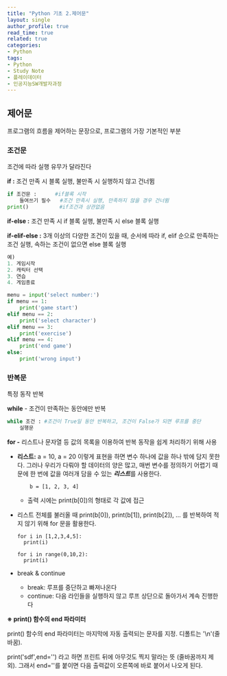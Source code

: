 ```yaml
---
title: "Python 기초 2.제어문"
layout: single
author_profile: true
read_time: true
related: true
categories:
- Python
tags:
- Python
- Study Note
- 플레이데이터
- 인공지능SW개발자과정
---
```



## **제어문**

프로그램의 흐름을 제어하는 문장으로, 프로그램의 가장 기본적인 부분

### 조건문

조건에 따라 실행 유무가 달라진다

**if :** 조건 만족 시 블록 실행, 불만족 시 실행하지 않고 건너뜀

```python
if 조건문 :      #if블록 시작
	들여쓰기 필수   #조건 만족시 실행, 만족하지 않을 경우 건너뜀
print()          #if조건과 상관없음
```

**if-else :** 조건 만족 시 if 블록 실행, 불만족 시 else 블록 실행

**if-elif-else :** 3개 이상의 다양한 조건이 있을 때, 순서에 따라 if, elif 순으로 만족하는 조건 실행, 속하는 조건이 없으면 else 블록 실행

```python
예)
1. 게임시작
2. 캐릭터 선택
3. 연습
4. 게임종료

menu = input('select number:')
if menu == 1:
	print('game start')
elif menu == 2:
	print('select character')
elif menu == 3:
	print('exercise')
elif menu == 4:
	print('end game')
else:
	print('wrong input')
```



### 반복문

특정 동작 반복

**while** - 조건이 만족하는 동안에만 반복

```python
while 조건 : #조건이 True일 동안 반복하고, 조건이 False가 되면 루프를 중단
	실행문
```

**for -** 리스트나 문자열 등 값의 목록을 이용하여 반복 동작을 쉽게 처리하기 위해 사용

- **리스트:** a = 10, a = 20 이렇게 표현을 하면 변수 하나에 값을 하나 밖에 담지 못한다. 그러나 우리가 다뤄야 할 데이터의 양은 많고, 매번 변수를 정의하기 어렵기 때문에 한 번에 값을 여러개 담을 수 있는 ***리스트***를 사용한다.

  ```
      b = [1, 2, 3, 4]
  ```

  - 출력 시에는 print(b[0])의 형태로 각 값에 접근

- 리스트 전체를 불러올 때 print(b[0]), print(b[1]), print(b[2]), ... 를 반복하여 적지 않기 위해 for 문을 활용한다.

  ```
  for i in [1,2,3,4,5]:
  	print(i)
  
  for i in range(0,10,2):
  	print(i)
  ```

- break & continue

  - break: 루프를 중단하고 빠져나온다
  - continue: 다음 라인들을 실행하지 않고 루프 상단으로 돌아가서 계속 진행한다



**※ print() 함수의 end 파라미터**

print() 함수의 end 파라미터는 마지막에 자동 출력되는 문자를 지정. 디폴트는 '\n'(줄바꿈).

print('sdf',end='') 라고 하면 프린트 뒤에 아무것도 찍지 말라는 뜻 (줄바꿈까지 제외). 그래서 end=''를 붙이면 다음 출력값이 오른쪽에 바로 붙어서 나오게 된다.

